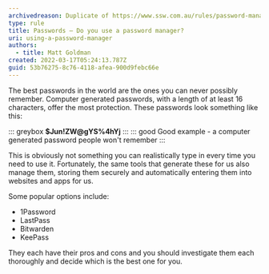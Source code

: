 ```yaml
---
archivedreason: Duplicate of https://www.ssw.com.au/rules/password-manager
type: rule
title: Passwords – Do you use a password manager?
uri: using-a-password-manager
authors:
  - title: Matt Goldman
created: 2022-03-17T05:24:13.787Z
guid: 53b76275-8c76-4118-afea-900d9febc66e
---
```


The best passwords in the world are the ones you can never possibly remember. Computer generated passwords, with a length of at least 16 characters, offer the most protection. These passwords look something like this:

<!--endintro-->

::: greybox
**$Jun!ZW@gYS%4hYj**
:::
::: good
Good example - a computer generated password people won't remember
:::

This is obviously not something you can realistically type in every time you need to use it. Fortunately, the same tools that generate these for us also manage them, storing them securely and automatically entering them into websites and apps for us.

Some popular options include:

* 1Password
* LastPass
* Bitwarden
* KeePass

They each have their pros and cons and you should investigate them each thoroughly and decide which is the best one for you.